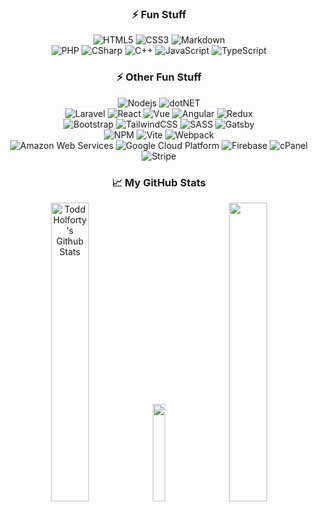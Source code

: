 
<div align="center">
  
### ⚡ Fun Stuff

![HTML5](https://img.shields.io/badge/HTML5-E34F26?style=for-the-badge&logo=html5&logoColor=white)
![CSS3](https://img.shields.io/badge/CSS3-1572B6?style=for-the-badge&logo=css3&logoColor=white)
![Markdown](https://img.shields.io/badge/Markdown-232323?style=for-the-badge&logo=markdown&logoColor=white)
<br>
![PHP](https://img.shields.io/badge/PHP-777BB4?style=for-the-badge&logo=php&logoColor=white)
![CSharp](https://img.shields.io/badge/C%23-2F086E?style=for-the-badge&logo=sharp&logoColor=white)
![C++](https://img.shields.io/badge/C%2B%2B-00599C?style=for-the-badge&logo=cplusplus&logoColor=white)
![JavaScript](https://img.shields.io/badge/JavaScript-323330?style=for-the-badge&logo=javascript&logoColor=F7DF1E)
![TypeScript](https://img.shields.io/badge/TypeScript-007ACC?style=for-the-badge&logo=typescript&logoColor=white)

</div>
<div align="center">

### ⚡ Other Fun Stuff

![Nodejs](https://img.shields.io/badge/Node.js-339933?style=for-the-badge&logo=nodedotjs&logoColor=white)
![dotNET](https://img.shields.io/badge/.NET-5029CD?style=for-the-badge&logo=dotnet&logoColor=white)
<br>
![Laravel](https://img.shields.io/badge/laravel-FF2D20?style=for-the-badge&logo=react&logoColor=white)
![React](https://img.shields.io/badge/React-20232A?style=for-the-badge&logo=react&logoColor=61DAFB)
![Vue](https://img.shields.io/badge/Vue-33475B?style=for-the-badge&logo=vuedotjs&logoColor=4FC08D)
![Angular](https://img.shields.io/badge/Angular-193857?style=for-the-badge&logo=angular&logoColor=D60030)
![Redux](https://img.shields.io/badge/Redux-593D88?style=for-the-badge&logo=redux&logoColor=white)
<br>
![Bootstrap](https://img.shields.io/badge/Bootstrap-563D7C?style=for-the-badge&logo=bootstrap&logoColor=white)
![TailwindCSS](https://img.shields.io/badge/tailwindcss-%2338B2AC.svg?style=for-the-badge&logo=tailwind-css&logoColor=white)
![SASS](https://img.shields.io/badge/SASS-hotpink.svg?style=for-the-badge&logo=SASS&logoColor=white)
![Gatsby](https://img.shields.io/badge/Gatsby-663399?style=for-the-badge&logo=gatsby&logoColor=white)
<br>
![NPM](https://img.shields.io/badge/npm-CB3837?style=for-the-badge&logo=npm&logoColor=white)
![Vite](https://img.shields.io/badge/Vite-8620B6?style=for-the-badge&logo=vite&logoColor=F7A602)
![Webpack](https://img.shields.io/badge/Webpack-8ACFF1?style=for-the-badge&logo=webpack&logoColor=1D74BD)
<br>
![Amazon Web Services](https://img.shields.io/badge/aws-232F3E?style=for-the-badge&logo=amazonwebservices&logoColor=white)
![Google Cloud Platform](https://img.shields.io/badge/GCP-4285F4?style=for-the-badge&logo=googlecloud&logoColor=white)
![Firebase](https://img.shields.io/badge/firebase-DD2C00?style=for-the-badge&logo=firebase&logoColor=white)
![cPanel](https://img.shields.io/badge/cpanel-FF6C2C?style=for-the-badge&logo=cpanel&logoColor=white)
<br>
![Stripe](https://img.shields.io/badge/stripe-635BFF?style=for-the-badge&logo=stripe&logoColor=white)

</div>
<div align="center">

### &#x1f4c8; My GitHub Stats

<img src="https://github-readme-stats-kohl-gamma.vercel.app/api?username=tholf&theme=onedark&count_private=true&show_icons=true" alt="Todd Holforty's Github Stats" width="35%" />
<img src="https://github-readme-stats-kohl-gamma.vercel.app/api/top-langs/?username=tholf&theme=onedark" width="20%"/>
<img src="https://github-readme-streak-stats.herokuapp.com/?user=tholf&theme=dark" width="35%" />

</div>
<div style="display: flex; flex-direction: row;">



</div>
